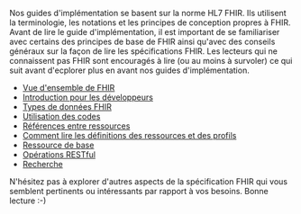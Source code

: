 Nos guides d'implémentation se basent sur la norme HL7 FHIR. 
Ils utilisent la terminologie, les notations et les principes de conception propres à FHIR. Avant de lire le guide d'implémentation, il est important de se familiariser avec certains des principes de base de FHIR ainsi qu'avec des conseils généraux sur la façon de lire les spécifications FHIR. Les lecteurs qui ne connaissent pas FHIR sont encouragés à lire (ou au moins à survoler) ce qui suit avant d'ecplorer plus en avant nos guides d'implémentation.

<ul>
		<li>
			<a href="http://hl7.org/fhir/R4/overview.html">Vue d'ensemble de FHIR</a>
		</li>
		<li>
			<a href="http://hl7.org/fhir/R4/overview-dev.html">Introduction pour les développeurs</a>
		</li>
		<li>
			<a href="http://hl7.org/fhir/R4/datatypes.html">Types de données FHIR</a>
		</li>
		<li>
			<a href="http://hl7.org/fhir/R4/terminologies.html">Utilisation des codes</a>
		</li>
		<li>
			<a href="http://hl7.org/fhir/R4/references.html">Références entre ressources</a>
		</li>
		<li>
			<a href="http://hl7.org/fhir/R4/formats.html">Comment lire les définitions des ressources et des profils</a>
		</li>
		<li>
			<a href="http://hl7.org/fhir/R4/resource.html">Ressource de base</a>
		</li>
		<li>
			<a href="http://hl7.org/fhir/R4/http.html">Opérations RESTful</a>
		</li>
		<li>
			<a href="http://hl7.org/fhir/R4/search.html">Recherche</a>
		</li>
	</ul>



N'hésitez pas à explorer d'autres aspects de la spécification FHIR qui vous semblent pertinents ou intéressants par rapport à vos besoins.
Bonne lecture :-)